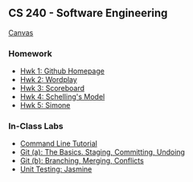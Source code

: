 ## CS 240 - Software Engineering

[Canvas](https://canvas.pugetsound.edu)

### Homework

- [Hwk 1: Github Homepage](hwk1.ghpages/)
- [Hwk 2: Wordplay](hwk2.wordplay/)
- [Hwk 3: Scoreboard](hwk3.scoreboard/)
- [Hwk 4: Schelling's Model](hwk4.schelling/)
- [Hwk 5: Simone](hwk5.simone/)

### In-Class Labs

- [Command Line Tutorial](lab.cmd/)
- [Git (a): The Basics. Staging, Committing, Undoing](lab.git1/)
- [Git (b): Branching, Merging, Conflicts](lab.git2/)
- [Unit Testing: Jasmine](lab.testing/)

<!-- ### Testing

```java
public class T {
  private int;

  /**
   * Hi
   */
  public T() {
    this.x = 0;
  }
}
```

```js
let o = {
  key: val,
  key2: val2,
};

function foo(x, y) {
  function foo2(x2, y2) {
    console.log("hi");
  }
}
```

### Testing latex

$$d = \sqrt{(x'-x)^2 + (y'-y)^2}$$ -->
